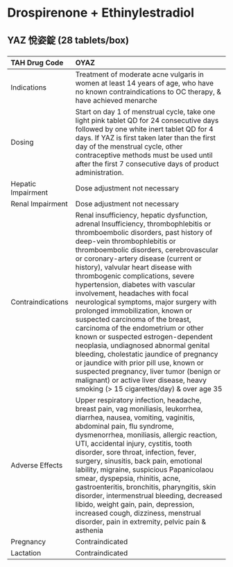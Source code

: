 # Drospirenone + Ethinylestradiol

## YAZ 悅姿錠 (28 tablets/box)

##### 

| TAH Drug Code      | OYAZ                                                                                                                                                                                                                                                                                                                                                                                                                                                                                                                                                                                                                                                                                                                                                                                                                                                      |
|:-------------------|:----------------------------------------------------------------------------------------------------------------------------------------------------------------------------------------------------------------------------------------------------------------------------------------------------------------------------------------------------------------------------------------------------------------------------------------------------------------------------------------------------------------------------------------------------------------------------------------------------------------------------------------------------------------------------------------------------------------------------------------------------------------------------------------------------------------------------------------------------------|
| Indications        | Treatment of moderate acne vulgaris in women at least 14 years of age, who have no known contraindications to OC therapy, & have achieved menarche                                                                                                                                                                                                                                                                                                                                                                                                                                                                                                                                                                                                                                                                                                        |
| Dosing             | Start on day 1 of menstrual cycle, take one light pink tablet QD for 24 consecutive days followed by one white inert tablet QD for 4 days. If YAZ is first taken later than the first day of the menstrual cycle, other contraceptive methods must be used until after the first 7 consecutive days of product administration.                                                                                                                                                                                                                                                                                                                                                                                                                                                                                                                            |
| Hepatic Impairment | Dose adjustment not necessary                                                                                                                                                                                                                                                                                                                                                                                                                                                                                                                                                                                                                                                                                                                                                                                                                             |
| Renal Impairment   | Dose adjustment not necessary                                                                                                                                                                                                                                                                                                                                                                                                                                                                                                                                                                                                                                                                                                                                                                                                                             |
| Contraindications  | Renal insufficiency, hepatic dysfunction, adrenal Insufficiency, thrombophlebitis or thromboembolic disorders, past history of deep-vein thrombophlebitis or thromboembolic disorders, cerebrovascular or coronary-artery disease (current or history), valvular heart disease with thrombogenic complications, severe hypertension, diabetes with vascular involvement, headaches with focal neurological symptoms, major surgery with prolonged immobilization, known or suspected carcinoma of the breast, carcinoma of the endometrium or other known or suspected estrogen-dependent neoplasia, undiagnosed abnormal genital bleeding, cholestatic jaundice of pregnancy or jaundice with prior pill use, known or suspected pregnancy, liver tumor (benign or malignant) or active liver disease, heavy smoking (> 15 cigarettes/day) & over age 35 |
| Adverse Effects    | Upper respiratory infection, headache, breast pain, vag moniliasis, leukorrhea, diarrhea, nausea, vomiting, vaginitis, abdominal pain, flu syndrome, dysmenorrhea, moniliasis, allergic reaction, UTI, accidental injury, cystitis, tooth disorder, sore throat, infection, fever, surgery, sinusitis, back pain, emotional lability, migraine, suspicious Papanicolaou smear, dyspepsia, rhinitis, acne, gastroenteritis, bronchitis, pharyngitis, skin disorder, intermenstrual bleeding, decreased libido, weight gain, pain, depression, increased cough, dizziness, menstrual disorder, pain in extremity, pelvic pain & asthenia                                                                                                                                                                                                                    |
| Pregnancy          | Contraindicated                                                                                                                                                                                                                                                                                                                                                                                                                                                                                                                                                                                                                                                                                                                                                                                                                                           |
| Lactation          | Contraindicated                                                                                                                                                                                                                                                                                                                                                                                                                                                                                                                                                                                                                                                                                                                                                                                                                                           |

